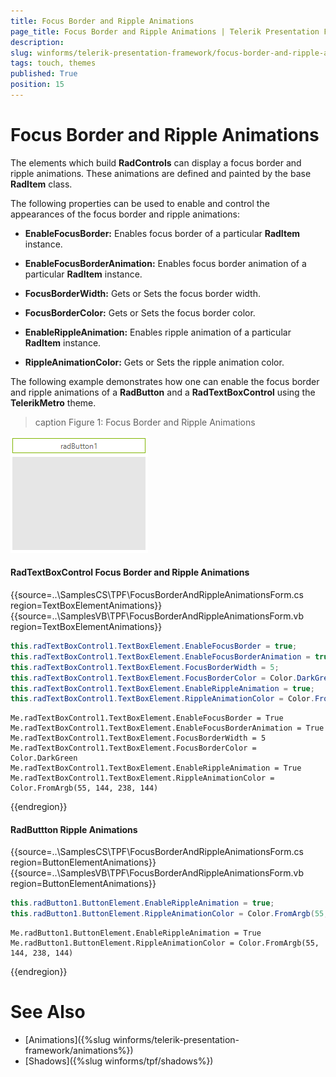 ```yaml
---
title: Focus Border and Ripple Animations
page_title: Focus Border and Ripple Animations | Telerik Presentation Framework
description:  
slug: winforms/telerik-presentation-framework/focus-border-and-ripple-animations
tags: touch, themes
published: True
position: 15
---
```


# Focus Border and Ripple Animations

The elements which build **RadControls** can display a focus border and ripple animations. These animations are defined and painted by the base **RadItem** class.

The following properties can be used to enable and control the appearances of the focus border and ripple animations:

* **EnableFocusBorder:** Enables focus border of a particular **RadItem** instance.

* **EnableFocusBorderAnimation:** Enables focus border animation of a particular **RadItem** instance.

* **FocusBorderWidth:** Gets or Sets the focus border width.

* **FocusBorderColor:** Gets or Sets the focus border color.

* **EnableRippleAnimation:** Enables ripple animation of a particular **RadItem** instance.

* **RippleAnimationColor:** Gets or Sets the ripple animation color.


The following example demonstrates how one can enable the focus border and ripple animations of a **RadButton** 
and a **RadTextBoxControl** using the **TelerikMetro** theme.

>caption Figure 1: Focus Border and Ripple Animations

![tpf-shadows001](images/tpf-focus-border-and-ripple-animations001.gif)

#### RadTextBoxControl Focus Border and Ripple Animations

{{source=..\SamplesCS\TPF\FocusBorderAndRippleAnimationsForm.cs region=TextBoxElementAnimations}} 
{{source=..\SamplesVB\TPF\FocusBorderAndRippleAnimationsForm.vb region=TextBoxElementAnimations}}
````C#
this.radTextBoxControl1.TextBoxElement.EnableFocusBorder = true;
this.radTextBoxControl1.TextBoxElement.EnableFocusBorderAnimation = true;
this.radTextBoxControl1.TextBoxElement.FocusBorderWidth = 5;
this.radTextBoxControl1.TextBoxElement.FocusBorderColor = Color.DarkGreen;
this.radTextBoxControl1.TextBoxElement.EnableRippleAnimation = true;
this.radTextBoxControl1.TextBoxElement.RippleAnimationColor = Color.FromArgb(55, 144, 238, 144);

````
````VB.NET
Me.radTextBoxControl1.TextBoxElement.EnableFocusBorder = True
Me.radTextBoxControl1.TextBoxElement.EnableFocusBorderAnimation = True
Me.radTextBoxControl1.TextBoxElement.FocusBorderWidth = 5
Me.radTextBoxControl1.TextBoxElement.FocusBorderColor = Color.DarkGreen
Me.radTextBoxControl1.TextBoxElement.EnableRippleAnimation = True
Me.radTextBoxControl1.TextBoxElement.RippleAnimationColor = Color.FromArgb(55, 144, 238, 144)

````



{{endregion}}

#### RadButtton Ripple Animations

{{source=..\SamplesCS\TPF\FocusBorderAndRippleAnimationsForm.cs region=ButtonElementAnimations}} 
{{source=..\SamplesVB\TPF\FocusBorderAndRippleAnimationsForm.vb region=ButtonElementAnimations}}
````C#
this.radButton1.ButtonElement.EnableRippleAnimation = true;
this.radButton1.ButtonElement.RippleAnimationColor = Color.FromArgb(55, 144, 238, 144);

````
````VB.NET
Me.radButton1.ButtonElement.EnableRippleAnimation = True
Me.radButton1.ButtonElement.RippleAnimationColor = Color.FromArgb(55, 144, 238, 144)

````



{{endregion}} 
  
# See Also

* [Animations]({%slug winforms/telerik-presentation-framework/animations%})
* [Shadows]({%slug winforms/tpf/shadows%})

